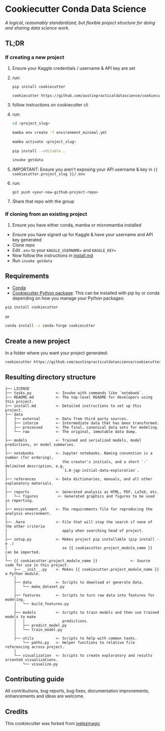 # Cookiecutter Conda Data Science

_A logical, reasonably standardized, but flexible project structure for doing and sharing data science work._

## TL;DR

### If creating a new project
1. Ensure your Kaggle credentials / username & API key are set
2. run:

	```bash
	pip install cookiecutter
	
	cookiecutter https://github.com/austinpracticaldatascience/cookiecutter-conda-data-science
	```

3. follow instructions on cookiecutter cli
4. run:

	```bash
	cd <project_slug>
		
	mamba env create -f environment_minimal.yml
		
	mamba activate <project_slug>
		
	pip install --editable .
		
	invoke getdata
    ```
5. *IMPORTANT*: Ensure you aren't exposing your API username & key in ```{{ cookiecutter.project_slug }}/.env```
6. run:  
    ```
	git push <your-new-github-project-repo>
	```
7. Share that repo with the group

### If cloning from an existing project
1. Ensure you have either conda, mamba or micromamba installed
- Ensure you have signed up for Kaggle & have your username and API key generated
- Clone repo
- Edit ```.env``` to your ```KAGGLE_USERNAME=``` and ```KAGGLE_KEY=```
- Now follow the instructions in [install.md](https://github.com/austinpracticaldatascience/cookiecutter-conda-data-science/blob/main/%7B%7B%20cookiecutter.project_slug%20%7D%7D/install.md)
- Run ```invoke getdata```

## Requirements

- [Conda](https://docs.conda.io/projects/conda/en/latest/user-guide/install/download.html)
- [Cookiecutter Python package](http://cookiecutter.readthedocs.org/en/latest/installation.html): This can be installed with pip by or conda depending on how you manage your Python packages:

``` bash
pip install cookiecutter
```

or

``` bash
conda install -c conda-forge cookiecutter
```

## Create a new project

In a folder where you want your project generated:

```bash
cookiecutter https://github.com/austinpracticaldatascience/cookiecutter-conda-data-science
```

## Resulting directory structure

    ├── LICENSE
    ├── tasks.py           <- Invoke with commands like `notebook`.
    ├── README.md          <- The top-level README for developers using this project.
    ├── install.md         <- Detailed instructions to set up this project.
    ├── data
    │   ├── external       <- Data from third party sources.
    │   ├── interim        <- Intermediate data that has been transformed.
    │   ├── processed      <- The final, canonical data sets for modeling.
    │   └── raw            <- The original, immutable data dump.
    │
    ├── models             <- Trained and serialized models, model predictions, or model summaries.
    │
    ├── notebooks          <- Jupyter notebooks. Naming convention is a number (for ordering),
    │                         the creator's initials, and a short `-` delimited description, e.g.
    │                         `1.0-jqp-initial-data-exploration`.
    │
    ├── references         <- Data dictionaries, manuals, and all other explanatory materials.
    │
    ├── reports            <- Generated analysis as HTML, PDF, LaTeX, etc.
    │   └── figures         <- Generated graphics and figures to be used in reporting.
    │
    ├── environment.yml    <- The requirements file for reproducing the analysis environment.
    │
    ├── .here              <- File that will stop the search if none of the other criteria
    │                         apply when searching head of project.
    │
    ├── setup.py           <- Makes project pip installable (pip install -e .)
    │                         so {{ cookiecutter.project_module_name }} can be imported.
    │
    └── {{ cookiecutter.project_module_name }}               <- Source code for use in this project.
        ├── __init__.py    <- Makes {{ cookiecutter.project_module_name }} a Python module.
        │
        ├── data           <- Scripts to download or generate data.
        │   └── make_dataset.py
        │
        ├── features       <- Scripts to turn raw data into features for modeling.
        │   └── build_features.py
        │
        ├── models         <- Scripts to train models and then use trained models to make
        │   │                 predictions.
        │   ├── predict_model.py
        │   └── train_model.py
        │
        ├── utils          <- Scripts to help with common tasks.
            └── paths.py   <- Helper functions to relative file referencing across project.
        │
        └── visualization  <- Scripts to create exploratory and results oriented visualizations.
            └── visualize.py

## Contributing guide

All contributions, bug reports, bug fixes, documentation improvements, enhancements and ideas are welcome.

## Credits

This cookiecutter was forked from [jvelezmagic](https://github.com/jvelezmagic/cookiecutter-conda-data-science)
